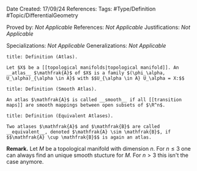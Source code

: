 <div class="topSpace"></div>

Date Created: 17/09/24
References: 
Tags: #Type/Definition #Topic/DifferentialGeometry

Proved by: <i>Not Applicable</i>
References: <i>Not Applicable</i>
Justifications: <i>Not Applicable</i>

Specializations: <i>Not Applicable</i>
Generalizations: <i>Not Applicable</i>

``` ad-Definition
title: Definition (Atlas).

Let $X$ be a [[topological manifolds|topological manifold]]. An __atlas__ $\mathfrak{A}$ of $X$ is a family $(\phi_\alpha, U_\alpha)_{\alpha \in A}$ with $$U_{\alpha \in A} U_\alpha = X:$$

```
``` ad-Definition
title: Definition (Smooth Atlas).

An atlas $\mathfrak{A}$ is called __smooth__ if all [[transition maps]] are smooth mappings between open subsets of $\R^n$.

```
``` ad-Definition
title: Definition (Equivalent Atlases).

Two atlases $\mathfrak{A}$ and $\mathfrak{B}$ are called __equivalent__, denoted $\mathfrak{A} \sim \mathfrak{B}$, if $$\mathfrak{A} \cup \mathfrak{B}$$ is again an atlas.

```
**Remark.**
Let $M$ be a topological manifold with dimension $n$. For $n \leq 3$ one can always find an unique smooth stucture for $M$. For $n > 3$ this isn't the case anymore.



